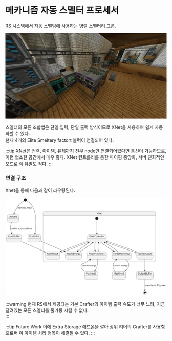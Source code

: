 # 메카니즘 자동 스멜터 프로세서

RS 시스템에서 자동 스멜팅에 사용하는 병렬 스멜터리 그룹.

![asdf](../../asset/systems/mk_auto_smeltery/main.jpg)

스멜터의 모든 조합법은 단일 입력, 단일 출력 방식이므로 XNet을 사용하여 쉽게 자동화할 수 있다.\
현재 4개의 Elite Smeltery factort 블럭이 연결되어 있다.

:::tip
XNet은 전력, 아이템, 유체까지 전부 node만 연결되어있다면 통신이 가능하므로, 이런 협소한 공간에서 매우 좋다. 
XNet 컨트롤러를 통한 파이핑 중앙화, 서버 친화적인 모드로 렉 유발도 적다.
:::

### 연결 구조

Xnet을 통해 다음과 같이 라우팅된다.

![sdf](../../asset/systems/mk_auto_smeltery/RS_Xnet_piping.jpg)

:::warning
현재 RS에서 제공되는 기본 Crafter의 아이템 출력 속도가 너무 느려, 지금 달려있는 모든 스멜터를 풀가동 시킬 수 없다.  
:::

:::tip Future Work
이에 Extra Storage 애드온을 깔아 상위 티어의 Crafter를 사용함으로써 이 아이템 처리 병목이 해결될 수 있다.
:::